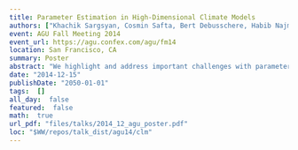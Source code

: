 ```yaml
---
title: Parameter Estimation in High-Dimensional Climate Models
authors: ["Khachik Sargsyan, Cosmin Safta, Bert Debusschere, Habib Najm, Dan Ricciuto, Peter Thornton"]
event: AGU Fall Meeting 2014
event_url: https://agu.confex.com/agu/fm14
location: San Francisco, CA
summary: Poster
abstract: "We highlight and address important challenges with parameter estimation in climate models. We focus on challenges with the estimation of input parameters with quantified uncertainties, specifically for the Community Land Model (CLM).<br>The CLM is moderately expensive from a computational perspective, rendering Monte-Carlo approaches of exploring the input parameter space prohibitive. Instead, we build inexpensive surrogates using uncertainty quantification (UQ) methods employing Polynomial Chaos (PC) expansions that approximate the input-output relationships using as few model evaluations as possible.<br>Further, climate models, generally include many uncertain input parameters and therefore UQ studies suffer from the curse of dimensionality. In particular, our implementation of the CLM includes about 70 parameters, calling for adaptive construction of PC basis terms. To this end, we employ Bayesian Compressive Sensing to learn the most important input parameter relationships for efficient, sparse PC surrogate construction.<br>Having constructed computationally inexpensive surrogates, one can proceed to build time- and space- resolved representations for CLM outputs of interest. The surrogates are employed for forward uncertainty propagation and variance-based sensitivity analysis, as well as to greatly accelerate statistical methods for parameter estimation, where one relies on observational data to estimate input parameters with quantified uncertainty, using Markov Chain Monte Carlo sampling.<br>"
date: "2014-12-15"
publishDate: "2050-01-01"
tags:  []
all_day:  false
featured:  false
math:  true
url_pdf: "files/talks/2014_12_agu_poster.pdf"
loc: "$WW/repos/talk_dist/agu14/clm"
---
```

